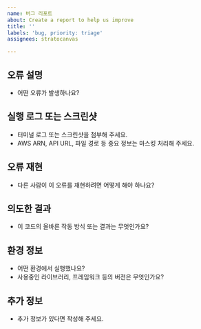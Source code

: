 ```yaml
---
name: 버그 리포트
about: Create a report to help us improve
title: ''
labels: 'bug, priority: triage'
assignees: stratocanvas

---
```


## 오류 설명
- 어떤 오류가 발생하나요?

## 실행 로그 또는 스크린샷
- 터미널 로그 또는 스크린샷을 첨부해 주세요.
- AWS ARN, API URL, 파일 경로 등 중요 정보는 마스킹 처리해 주세요.

## 오류 재현
- 다른 사람이 이 오류를 재현하려면 어떻게 해야 하나요?

## 의도한 결과
- 이 코드의 올바른 작동 방식 또는 결과는 무엇인가요?

## 환경 정보
- 어떤 환경에서 실행했나요?
- 사용중인 라이브러리, 프레임워크 등의 버전은 무엇인가요?

## 추가 정보
- 추가 정보가 있다면 작성해 주세요.
